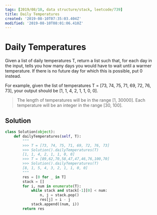 ```yaml
---
tags: [2019/08/10, data structure/stack, leetcode/739]
title: Daily Temperatures
created: '2019-08-10T07:35:03.404Z'
modified: '2019-08-10T08:01:06.410Z'
---
```


# Daily Temperatures


Given a list of daily temperatures T, return a list such that, for each day in the input, tells you how many days you would have to wait until a warmer temperature. If there is no future day for which this is possible, put 0 instead.

For example, given the list of temperatures T = [73, 74, 75, 71, 69, 72, 76, 73], your output should be [1, 1, 4, 2, 1, 1, 0, 0].

> The length of temperatures will be in the range [1, 30000]. Each temperature will be an integer in the range [30, 100].

## Solution

```python
class Solution(object):
    def dailyTemperatures(self, T):
        """
        >>> T = [73, 74, 75, 71, 69, 72, 76, 73]
        >>> Solution().dailyTemperatures(T)
        [1, 1, 4, 2, 1, 1, 0, 0]
        >>> T = [89,62,70,58,47,47,46,76,100,70]
        >>> Solution().dailyTemperatures(T)
        [8, 1, 5, 4, 3, 2, 1, 1, 0, 0]
        """
        res = [0 for _ in T]
        stack = []
        for i, num in enumerate(T):
            while stack and stack[-1][0] < num:
                n, j = stack.pop()
                res[j] = i - j
            stack.append((num, i))
        return res
```
